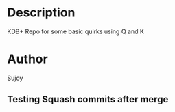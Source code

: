 # Description

KDB+ Repo for some basic quirks using Q and K

# Author
Sujoy

## Testing Squash commits after merge

